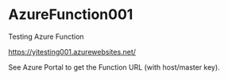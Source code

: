# AzureFunction001
Testing Azure Function

https://yjtesting001.azurewebsites.net/

See Azure Portal to get the Function URL (with host/master key).
